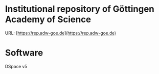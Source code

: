 # Institutional repository of Göttingen Academy of Science

URL: [https://rep.adw-goe.de](https://rep.adw-goe.de)

# Software
DSpace v5

